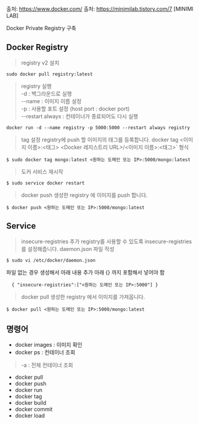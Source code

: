 출처: https://www.docker.com/
출처: https://minimilab.tistory.com/7 [MINIMI LAB]

Docker Private Registry 구축

Docker Registry
---- 

> registry v2 설치
~~~
sudo docker pull registry:latest
~~~

> registry 실행    
-d : 백그라운드로 실행    
--name : 이미지 이름 설정    
-p : 사용할 포트 설정 (host port : docker port)   
--restart always : 컨테이너가 종료되어도 다시 실행    
~~~
docker run -d --name registry -p 5000:5000 --restart always registry
~~~

> tag 설정
registry에 push 할 이미지의 태그를 등록합니다.
docker tag <이미지 이름>:<태그> <Docker 레지스트리 URL>/<이미지 이름>:<태그>` 형식
~~~
$ sudo docker tag mongo:latest <원하는 도메인 또는 IP>:5000/mongo:latest
~~~

> 도커 서비스 재시작
~~~
$ sudo service docker restart
~~~

> docker push
생성한 registry 에 이미지를 push 합니다.
~~~
$ docker push <원하는 도메인 또는 IP>:5000/mongo:latest
~~~

Service
----

> insecure-registries 추가
registry를 사용할 수 있도록 insecure-registries를 설정해줍니다.
daemon.json 파일 작성
~~~
$ sudo vi /etc/docker/daemon.json
~~~
파일 없는 경우 생성해서 아래 내용 추가
아래 {} 까지 포함해서 넣어야 함 
~~~
  { "insecure-registries":["<원하는 도메인 또는 IP>:5000"] }
~~~  
  
> docker pull
생성한 registry 에서 이미지를 가져옵니다.
~~~
$ docker pull <원하는 도메인 또는 IP>:5000/mongo:latest
~~~


명령어
----

* docker images : 이미지 확인    
* docker ps : 컨테이너 조회   
> -a : 전체 컨테이너 조회
* docker pull    
* docker push   
* docker run    
* docker tag    
* docker build    
* docker commit    
* docker load    
